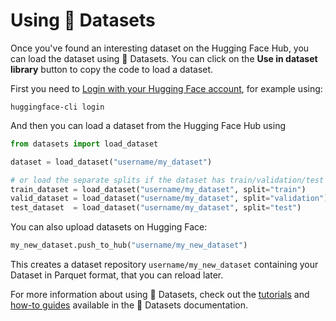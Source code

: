 # Using 🤗 Datasets

Once you've found an interesting dataset on the Hugging Face Hub, you can load the dataset using 🤗 Datasets. You can click on the **Use in dataset library** button to copy the code to load a dataset.

First you need to [Login with your Hugging Face account](../huggingface_hub/quick-start#login), for example using:

```
huggingface-cli login
```

And then you can load a dataset from the Hugging Face Hub using

```python
from datasets import load_dataset

dataset = load_dataset("username/my_dataset")

# or load the separate splits if the dataset has train/validation/test splits
train_dataset = load_dataset("username/my_dataset", split="train")
valid_dataset = load_dataset("username/my_dataset", split="validation")
test_dataset  = load_dataset("username/my_dataset", split="test")
```

You can also upload datasets on Hugging Face:

```python
my_new_dataset.push_to_hub("username/my_new_dataset")
```

This creates a dataset repository `username/my_new_dataset` containing your Dataset in Parquet format, that you can reload later.

For more information about using 🤗 Datasets, check out the [tutorials](https://huggingface.co/docs/datasets/tutorial) and [how-to guides](https://huggingface.co/docs/datasets/how_to) available in the 🤗 Datasets documentation.
